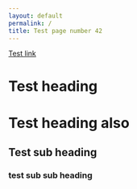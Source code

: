 ```yaml
---
layout: default
permalink: /
title: Test page number 42
---
```

[Test link](https://google.com)

# Test heading #

# Test heading also #

## Test sub heading ##

### test sub sub heading ###
